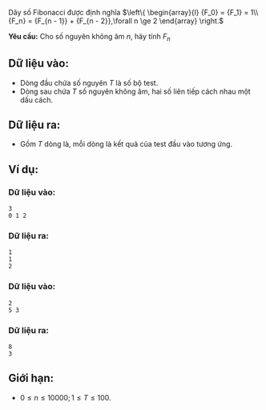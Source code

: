 Dãy số Fibonacci được định nghĩa  $\left\{ \begin{array}{l}
{F_0} = {F_1} = 1\\
{F_n} = {F_{n - 1}} + {F_{n - 2}},\forall n \ge 2
\end{array} \right.$

**Yêu cầu:** Cho số nguyên không âm $n$, hãy tính $F_n$

## Dữ liệu vào:
- Dòng đầu chứa số nguyên $T$ là số bộ test.
- Dòng sau chứa $T$ số nguyên không âm, hai số liên tiếp cách nhau một dấu cách.

## Dữ liệu ra:
- Gồm $T$ dòng là, mỗi dòng là kết quả của test đầu vào tương ứng.

## Ví dụ:
### Dữ liệu vào:
```
3
0 1 2
```

### Dữ liệu ra:
```
1
1
2
```

### Dữ liệu vào:
```
2
5 3
```

### Dữ liệu ra:
```
8
3
```

## Giới hạn:
- $0 ≤ n ≤ 10000; 1 ≤ T ≤ 100$.